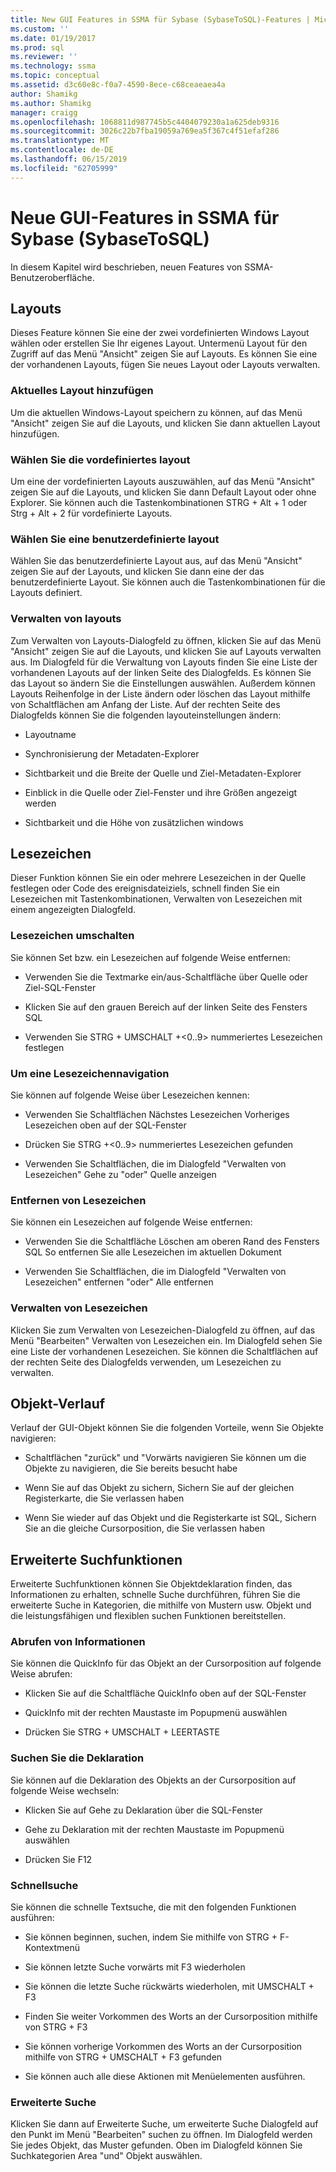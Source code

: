 ```yaml
---
title: New GUI Features in SSMA für Sybase (SybaseToSQL)-Features | Microsoft-Dokumentation
ms.custom: ''
ms.date: 01/19/2017
ms.prod: sql
ms.reviewer: ''
ms.technology: ssma
ms.topic: conceptual
ms.assetid: d3c60e8c-f0a7-4590-8ece-c68ceaeaea4a
author: Shamikg
ms.author: Shamikg
manager: craigg
ms.openlocfilehash: 1068811d987745b5c4404079230a1a625deb9316
ms.sourcegitcommit: 3026c22b7fba19059a769ea5f367c4f51efaf286
ms.translationtype: MT
ms.contentlocale: de-DE
ms.lasthandoff: 06/15/2019
ms.locfileid: "62705999"
---
```

# <a name="new-gui-features-in-ssma-for-sybase-sybasetosql"></a>Neue GUI-Features in SSMA für Sybase (SybaseToSQL)
In diesem Kapitel wird beschrieben, neuen Features von SSMA-Benutzeroberfläche.  
  
## <a name="layouts"></a>Layouts  
Dieses Feature können Sie eine der zwei vordefinierten Windows Layout wählen oder erstellen Sie Ihr eigenes Layout. Untermenü Layout für den Zugriff auf das Menü "Ansicht" zeigen Sie auf Layouts. Es können Sie eine der vorhandenen Layouts, fügen Sie neues Layout oder Layouts verwalten.  
  
### <a name="add-current-layout"></a>Aktuelles Layout hinzufügen  
Um die aktuellen Windows-Layout speichern zu können, auf das Menü "Ansicht" zeigen Sie auf die Layouts, und klicken Sie dann aktuellen Layout hinzufügen.  
  
### <a name="choose-predefined-layout"></a>Wählen Sie die vordefiniertes layout  
Um eine der vordefinierten Layouts auszuwählen, auf das Menü "Ansicht" zeigen Sie auf die Layouts, und klicken Sie dann Default Layout oder ohne Explorer. Sie können auch die Tastenkombinationen STRG + Alt + 1 oder Strg + Alt + 2 für vordefinierte Layouts.  
  
### <a name="choose-user-defined-layout"></a>Wählen Sie eine benutzerdefinierte layout  
Wählen Sie das benutzerdefinierte Layout aus, auf das Menü "Ansicht" zeigen Sie auf der Layouts, und klicken Sie dann eine der das benutzerdefinierte Layout. Sie können auch die Tastenkombinationen für die Layouts definiert.  
  
### <a name="manage-layouts"></a>Verwalten von layouts  
Zum Verwalten von Layouts-Dialogfeld zu öffnen, klicken Sie auf das Menü "Ansicht" zeigen Sie auf die Layouts, und klicken Sie auf Layouts verwalten aus. Im Dialogfeld für die Verwaltung von Layouts finden Sie eine Liste der vorhandenen Layouts auf der linken Seite des Dialogfelds. Es können Sie das Layout so ändern Sie die Einstellungen auswählen. Außerdem können Layouts Reihenfolge in der Liste ändern oder löschen das Layout mithilfe von Schaltflächen am Anfang der Liste. Auf der rechten Seite des Dialogfelds können Sie die folgenden layouteinstellungen ändern:  
  
-   Layoutname  
  
-   Synchronisierung der Metadaten-Explorer  
  
-   Sichtbarkeit und die Breite der Quelle und Ziel-Metadaten-Explorer  
  
-   Einblick in die Quelle oder Ziel-Fenster und ihre Größen angezeigt werden  
  
-   Sichtbarkeit und die Höhe von zusätzlichen windows  
  
## <a name="bookmarks"></a>Lesezeichen  
Dieser Funktion können Sie ein oder mehrere Lesezeichen in der Quelle festlegen oder Code des ereignisdateiziels, schnell finden Sie ein Lesezeichen mit Tastenkombinationen, Verwalten von Lesezeichen mit einem angezeigten Dialogfeld.  
  
### <a name="toggle-bookmark"></a>Lesezeichen umschalten  
Sie können Set bzw. ein Lesezeichen auf folgende Weise entfernen:  
  
-   Verwenden Sie die Textmarke ein/aus-Schaltfläche über Quelle oder Ziel-SQL-Fenster  
  
-   Klicken Sie auf den grauen Bereich auf der linken Seite des Fensters SQL  
  
-   Verwenden Sie STRG + UMSCHALT +&lt;0..9&gt; nummeriertes Lesezeichen festlegen  
  
### <a name="bookmark-navigation"></a>Um eine Lesezeichennavigation  
Sie können auf folgende Weise über Lesezeichen kennen:  
  
-   Verwenden Sie Schaltflächen Nächstes Lesezeichen Vorheriges Lesezeichen oben auf der SQL-Fenster  
  
-   Drücken Sie STRG +&lt;0..9&gt; nummeriertes Lesezeichen gefunden  
  
-   Verwenden Sie Schaltflächen, die im Dialogfeld "Verwalten von Lesezeichen" Gehe zu "oder" Quelle anzeigen  
  
### <a name="removing-bookmark"></a>Entfernen von Lesezeichen  
Sie können ein Lesezeichen auf folgende Weise entfernen:  
  
-   Verwenden Sie die Schaltfläche Löschen am oberen Rand des Fensters SQL So entfernen Sie alle Lesezeichen im aktuellen Dokument  
  
-   Verwenden Sie Schaltflächen, die im Dialogfeld "Verwalten von Lesezeichen" entfernen "oder" Alle entfernen  
  
### <a name="manage-bookmarks"></a>Verwalten von Lesezeichen  
Klicken Sie zum Verwalten von Lesezeichen-Dialogfeld zu öffnen, auf das Menü "Bearbeiten" Verwalten von Lesezeichen ein. Im Dialogfeld sehen Sie eine Liste der vorhandenen Lesezeichen. Sie können die Schaltflächen auf der rechten Seite des Dialogfelds verwenden, um Lesezeichen zu verwalten.  
  
## <a name="object-history"></a>Objekt-Verlauf  
Verlauf der GUI-Objekt können Sie die folgenden Vorteile, wenn Sie Objekte navigieren:  
  
-   Schaltflächen "zurück" und "Vorwärts navigieren Sie können um die Objekte zu navigieren, die Sie bereits besucht habe  
  
-   Wenn Sie auf das Objekt zu sichern, Sichern Sie auf der gleichen Registerkarte, die Sie verlassen haben  
  
-   Wenn Sie wieder auf das Objekt und die Registerkarte ist SQL, Sichern Sie an die gleiche Cursorposition, die Sie verlassen haben  
  
## <a name="advanced-search-capabilities"></a>Erweiterte Suchfunktionen  
Erweiterte Suchfunktionen können Sie Objektdeklaration finden, das Informationen zu erhalten, schnelle Suche durchführen, führen Sie die erweiterte Suche in Kategorien, die mithilfe von Mustern usw. Objekt und die leistungsfähigen und flexiblen suchen Funktionen bereitstellen.  
  
### <a name="get-quick-information"></a>Abrufen von Informationen  
Sie können die QuickInfo für das Objekt an der Cursorposition auf folgende Weise abrufen:  
  
-   Klicken Sie auf die Schaltfläche QuickInfo oben auf der SQL-Fenster  
  
-   QuickInfo mit der rechten Maustaste im Popupmenü auswählen  
  
-   Drücken Sie STRG + UMSCHALT + LEERTASTE  
  
### <a name="find-declaration"></a>Suchen Sie die Deklaration  
Sie können auf die Deklaration des Objekts an der Cursorposition auf folgende Weise wechseln:  
  
-   Klicken Sie auf Gehe zu Deklaration über die SQL-Fenster  
  
-   Gehe zu Deklaration mit der rechten Maustaste im Popupmenü auswählen  
  
-   Drücken Sie F12  
  
### <a name="quick-search"></a>Schnellsuche  
Sie können die schnelle Textsuche, die mit den folgenden Funktionen ausführen:  
  
-   Sie können beginnen, suchen, indem Sie mithilfe von STRG + F-Kontextmenü  
  
-   Sie können letzte Suche vorwärts mit F3 wiederholen  
  
-   Sie können die letzte Suche rückwärts wiederholen, mit UMSCHALT + F3  
  
-   Finden Sie weiter Vorkommen des Worts an der Cursorposition mithilfe von STRG + F3  
  
-   Sie können vorherige Vorkommen des Worts an der Cursorposition mithilfe von STRG + UMSCHALT + F3 gefunden  
  
-   Sie können auch alle diese Aktionen mit Menüelementen ausführen.  
  
### <a name="advanced-search"></a>Erweiterte Suche  
Klicken Sie dann auf Erweiterte Suche, um erweiterte Suche Dialogfeld auf den Punkt im Menü "Bearbeiten" suchen zu öffnen. Im Dialogfeld werden Sie jedes Objekt, das Muster gefunden. Oben im Dialogfeld können Sie Suchkategorien Area "und" Objekt auswählen.  
  

